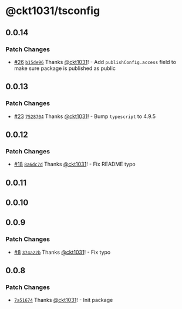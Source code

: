 # @ckt1031/tsconfig

## 0.0.14

### Patch Changes

- [#26](https://github.com/ckt1031/nodejs-config/pull/26) [`b15de96`](https://github.com/ckt1031/nodejs-config/commit/b15de96ca6f844ebecab78a3442ea16837ca8720) Thanks [@ckt1031](https://github.com/ckt1031)! - Add `publishConfig.access` field to make sure package is published as public

## 0.0.13

### Patch Changes

- [#23](https://github.com/ckt1031/nodejs-config/pull/23) [`7528704`](https://github.com/ckt1031/nodejs-config/commit/75287041ac6ae0c55b645ff821e83e4cac60a453) Thanks [@ckt1031](https://github.com/ckt1031)! - Bump `typescript` to 4.9.5

## 0.0.12

### Patch Changes

- [#18](https://github.com/ckt1031/nodejs-config/pull/18) [`8a6dc7d`](https://github.com/ckt1031/nodejs-config/commit/8a6dc7dc02f2c67ecc9730c8e1a001af2940178c) Thanks [@ckt1031](https://github.com/ckt1031)! - Fix README typo

## 0.0.11

## 0.0.10

## 0.0.9

### Patch Changes

- [#8](https://github.com/ckt1031/nodejs-config/pull/8) [`374a22b`](https://github.com/ckt1031/nodejs-config/commit/374a22bea94f6f34228095c208a381a9d1ac01f1) Thanks [@ckt1031](https://github.com/ckt1031)! - Fix typo

## 0.0.8

### Patch Changes

- [`7a51674`](https://github.com/ckt1031/nodejs-config/commit/7a5167409ee870c89bdd5ec1b5ee17e94d5db165) Thanks [@ckt1031](https://github.com/ckt1031)! - Init package
